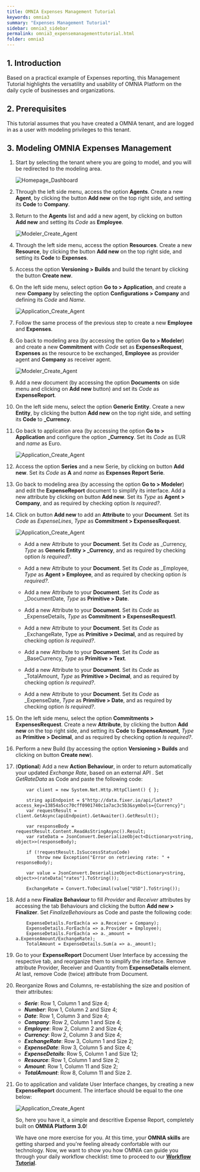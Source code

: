 ```yaml
---
title: OMNIA Expenses Management Tutorial
keywords: omnia3
summary: "Expenses Management Tutorial"
sidebar: omnia3_sidebar
permalink: omnia3_expensemanagementtutorial.html
folder: omnia3
---
```


## 1. Introduction

Based on a practical example of Expenses reporting, this Management Tutorial highlights the versatility and usability of OMNIA Platform on the daily cycle of businesses and organizations.


## 2. Prerequisites

This tutorial assumes that you have created a OMNIA tenant, and are logged in as a user with modeling privileges to this tenant.

## 3. Modeling OMNIA Expenses Management

1.  Start by selecting the tenant where you are going to model, and you will be redirected to the modeling area.
    
    ![Homepage_Dashboard](http://funkyimg.com/i/2DVGv.png)
    
2.  Through the left side menu, access the option  **Agents**. Create a new  **Agent**,  by clicking the button  **Add new**  on the top right side, and setting its  **Code**  to  **Company**.
    
   
3.  Return to the  **Agents**  list and add a new agent, by clicking on button  **Add new**  and setting its  _Code_  as  **Employee**.

    ![Modeler_Create_Agent](https://raw.githubusercontent.com/numbersbelieve/omnia3/master/docs/tutorialPics/modelingTutorial/Modeler-Agent-Employee.PNG)
    
4.  Through the left side menu, access the option  **Resources**. Create a new  **Resource**, by clicking the button  **Add new** on the top right side, and setting its  **Code**  to  **Expenses**.
    
5.  Access the option  **Versioning > Builds**  and build the tenant by clicking the button  **Create new**.
    
6.  On the left side menu, select option  **Go to > Application**, and create a new  **Company**  by selecting the option  **Configurations > Company**  and defining its  _Code_  and  _Name_.
    
    ![Application_Create_Agent](https://github.com/numbersbelieve/omnia3/raw/master/docs/tutorialPics/modelingTutorial/Application-Create-Agent.PNG)
    
7.  Follow the same process of the previous step to create a new  **Employee**  and  **Expenses**.
    
8.  Go back to modeling area (by accessing the option  **Go to > Modeler**) and create a new  **Commitment**  with  _Code_  set as  **ExpensesRequest**,  **Expenses**  as the resource to be exchanged,  **Employee**  as provider agent and  **Company**  as receiver agent.
  
    ![Modeler_Create_Agent](https://raw.githubusercontent.com/numbersbelieve/omnia3/master/docs/tutorialPics/modelingTutorial/Modeler-Commitment-ExpenseRequest.PNG)
    
9. Add a new document (by accessing the option **Documents** on side menu and clicking on **Add new** button) and set its *Code* as **ExpenseReport**. 
   
10. On the left side menu, select the option **Generic Entity**. Create a new **Entity**, by clicking the button  **Add new**  on the top right side, and setting its  **Code**  to  **_Currency**.
  
11. Go back to application area (by accessing the option **Go to > Application** and configure the option  **_Currency**. Set its *Code* as EUR and *name* as Euro.

     ![Application_Create_Agent](https://raw.githubusercontent.com/numbersbelieve/omnia3/master/docs/tutorialPics/modelingTutorial/Application-Configurations-Currency.PNG)
        
12. Access the option **Series** and a new Serie, by clicking on button **Add new**. Set its *Code* as **A** and *name* as **Expenses Report Serie**.

13. Go back to modeling area (by accessing the option  **Go to > Modeler**) and edit the  **ExpenseReport**  document to simplify its interface. Add a new attribute by clicking on button  **Add new**. Set its *Type*  as  **Agent > Company**, and as required by checking option  *Is required?*.

14. Click on button **Add new** to add an **Attribute** to your **Document**. Set its _Code_ as _ExpenseLines_, _Type_ as **Commitment > ExpensesRequest**.

    ![Application_Create_Agent](https://raw.githubusercontent.com/numbersbelieve/omnia3/master/docs/tutorialPics/modelingTutorial/Modeler-Document-Attribute2.PNG)

    - Add a new Attribute to your **Document**. Set its _Code_ as _Currency, _Type_ as **Generic Entity > _Currency**, and as required by checking option *Is required?*.

    - Add a new Attribute to your **Document**. Set its _Code_ as _Employee, _Type_ as **Agent > Employee**, and as required by checking option *Is required?*.

    - Add a new Attribute to your **Document**. Set its _Code_ as _DocumentDate, _Type_ as **Primitive > Date**.

    - Add a new Attribute to your **Document**. Set its _Code_ as _ExpenseDetails, _Type_ as **Commitment > ExpensesRequest1**.

    - Add a new Attribute to your **Document**. Set its _Code_ as _ExchangeRate, Type as **Primitive > Decimal**, and as required by checking option *Is required?*.

    - Add a new Attribute to your **Document**. Set its _Code_ as _BaseCurrency, _Type_ as **Primitive > Text**.

    - Add a new Attribute to your **Document**. Set its _Code_ as _TotalAmount, _Type_ as **Primitive > Decimal**, and as required by checking option *Is required?*.
    
    - Add a new Attribute to your **Document**. Set its _Code_ as _ExpenseDate, _Type_ as **Primitive > Date**, and as required by checking option *Is required?*.

15. On the left side menu, select the option **Commitments > ExpensesRequest**. Create a new **Attribute**, by clicking the button  **Add new**  on the top right side, and setting its  **Code**  to  **ExpenseAmount**, _Type_ as **Primitive > Decimal**, and as required by checking option *Is required?*.

16. Perform a new Build (by accessing the option **Versioning > Builds** and clicking on button **Create new**).

17. (**Optional**) Add a new **Action Behaviour**, in order to return automatically your updated *Exchange Rate*, based on an external API . Set *GetRateData* as Code and paste the following code:

            var client = new System.Net.Http.HttpClient() { };

            string apiEndpoint = $"http://data.fixer.io/api/latest?access_key=13854a5cc70cff0901740c1a7ac3c5b3&symbols={Currency}";
            var requestResult = client.GetAsync(apiEndpoint).GetAwaiter().GetResult();

            var responseBody = requestResult.Content.ReadAsStringAsync().Result;
            var rateData = JsonConvert.DeserializeObject<Dictionary<string, object>>(responseBody);

            if (!requestResult.IsSuccessStatusCode)
                throw new Exception("Error on retrieving rate: " + responseBody);

            var value = JsonConvert.DeserializeObject<Dictionary<string, object>>(rateData["rates"].ToString());

            ExchangeRate = Convert.ToDecimal(value["USD"].ToString());

18. Add a new **Finalize Behaviour** to fill *Provider* and *Receiver* attributes by accessing the tab Behaviours and clicking the button **Add new > Finalizer**. Set *FinalizeBehaviours* as Code and paste the following code:

            ExpenseDetails.ForEach(a => a.Receiver = Company);
            ExpenseDetails.ForEach(a => a.Provider = Employee);
            ExpenseDetails.ForEach(a => a._amount = a.ExpenseAmount/ExchangeRate);
            TotalAmount = ExpenseDetails.Sum(a => a._amount); 
                        
    
19. Go to your **ExpenseReport** Document User Interface by accessing the respective tab, and reorganize them to simplify the interface. Remove attribute Provider, Receiver and Quantity from **ExpenseDetails** element. At last, remove Code (twice) attribute from Document.

20. Reorganize Rows and Columns, re-establishing the size and position of their attributes:
    - ***Serie***: Row 1, Column 1 and Size 4;
    - ***Number***: Row 1, Column 2 and Size 4;
    - ***Date***: Row 1, Column 3 and Size 4;
    - ***Company***: Row 2, Column 1 and Size 4;
    - ***Employee***: Row 2, Column 2 and Size 4;
    - ***Currency***: Row 2, Column 3 and Size 4;
    - ***ExchangeRate***: Row 3, Column 1 and Size 2;
    - ***ExpenseDate***: Row 3, Column 5 and Size 4;
    - ***ExpenseDetails***: Row 5, Column 1 and Size 12;
    - ***Resource***: Row 1, Column 1 and Size 2;
    - ***Amount***: Row 1, Column 11 and Size 2;
    - ***TotalAmount***: Row 8, Column 11 and Size 2.

21. Go to application and validate User Interface changes, by creating a new **ExpenseReport** document. The interface should be equal to the one below:

       ![Application_Create_Agent](https://raw.githubusercontent.com/numbersbelieve/omnia3/master/docs/tutorialPics/modelingTutorial/Application-ExpensesReport-Form.PNG)

    So, here you have it, a simple and descritive Expense Report, completely built on **OMNIA Platform 3.0**!
    
    We have one more exercise for you. At this time, your **OMNIA skills** are getting sharped and you're feeling already confortable       with our technology. Now, we want to show you how OMNIA can guide you through your daily workflow checklist: time to proceed to our     [**Workflow Tutorial**](http://docs.numbersbelieve.com/omnia3_todolisttutorial.html).
    
